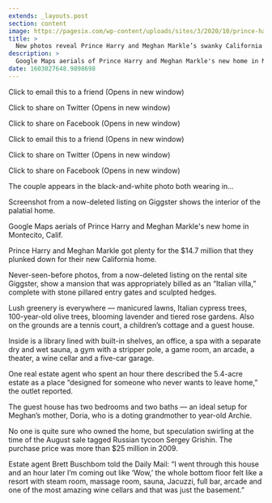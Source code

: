 ```yaml
--- 
extends: _layouts.post 
section: content 
image: https://pagesix.com/wp-content/uploads/sites/3/2020/10/prince-harry-meghan-homepage.jpg?quality=90&strip=all&w=1200 
title: > 
  New photos reveal Prince Harry and Meghan Markle’s swanky California digs 
description: > 
  Google Maps aerials of Prince Harry and Meghan Markle's new home in Montecito, Calif.Prince Harry and Meghan Markle got plenty for the $14.7 million that they plunked down for their new California home.Lush greenery is everywhere — manicured lawns, Italian cypress trees, 100-year-old olive trees, blooming lavender and tiered rose gardens.The guest house has two bedrooms and two baths — an ideal setup for Meghan’s mother, Doria, who is a doting grandmother to year-old Archie.No one is quite sure who owned the home, but speculation swirling at the time of the August sale tagged Russian tycoon Sergey Grishin. 
date: 1603027648.9898698 
--- 
```

Click to email this to a friend (Opens in new window)

Click to share on Twitter (Opens in new window)

Click to share on Facebook (Opens in new window)

Click to email this to a friend (Opens in new window)

Click to share on Twitter (Opens in new window)

Click to share on Facebook (Opens in new window)

The couple appears in the black-and-white photo both wearing in...

Screenshot from a now-deleted listing on Giggster shows the interior of the palatial home.

Google Maps aerials of Prince Harry and Meghan Markle's new home in Montecito, Calif.

Prince Harry and Meghan Markle got plenty for the $14.7 million that they plunked down for their new California home.

Never-seen-before photos, from a now-deleted listing on the rental site Giggster, show a mansion that was appropriately billed as an “Italian villa,” complete with stone pillared entry gates and sculpted hedges.

Lush greenery is everywhere — manicured lawns, Italian cypress trees, 100-year-old olive trees, blooming lavender and tiered rose gardens. Also on the grounds are a tennis court, a children’s cottage and a guest house.

Inside is a library lined with built-in shelves, an office, a spa with a separate dry and wet sauna, a gym with a stripper pole, a game room, an arcade, a theater, a wine cellar and a five-car garage.

One real estate agent who spent an hour there described the 5.4-acre estate as a place “designed for someone who never wants to leave home,” the outlet reported.

The guest house has two bedrooms and two baths — an ideal setup for Meghan’s mother, Doria, who is a doting grandmother to year-old Archie.

No one is quite sure who owned the home, but speculation swirling at the time of the August sale tagged Russian tycoon Sergey Grishin. The purchase price was more than $25 million in 2009.

Estate agent Brett Buschbom told the Daily Mail: “I went through this house and an hour later I’m coming out like ‘Wow,’ the whole bottom floor felt like a resort with steam room, massage room, sauna, Jacuzzi, full bar, arcade and one of the most amazing wine cellars and that was just the basement.”